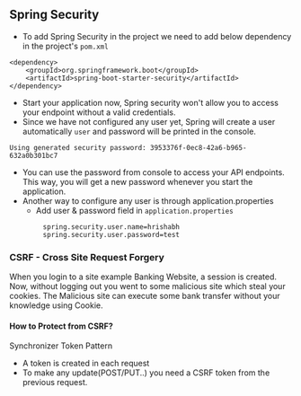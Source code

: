 ## Spring Security
* To add Spring Security in the project we need to add below dependency in the project's `pom.xml`
```agsl
<dependency>
    <groupId>org.springframework.boot</groupId>
    <artifactId>spring-boot-starter-security</artifactId>
</dependency>
```
* Start your application now, Spring security won't allow you to access your endpoint without a valid credentials.
* Since we have not configured any user yet, Spring will create a user automatically `user` and password will be printed in the console.
```agsl
Using generated security password: 3953376f-0ec8-42a6-b965-632a0b301bc7
```
* You can use the password from console to access your API endpoints. This way, you will get a new password whenever you start the application.
* Another way to configure any user is through application.properties
    * Add user & password field in `application.properties`
    ```
         spring.security.user.name=hrishabh
         spring.security.user.password=test
  ```

### CSRF - Cross Site Request Forgery
When you login to a site example Banking Website, a session is created. Now, without logging out you went to some malicious site which steal your cookies. 
The Malicious site can execute some bank transfer without your knowledge using Cookie.

#### How to Protect from CSRF?
Synchronizer Token Pattern 
* A token is created in each request
* To make any update(POST/PUT..) you need a CSRF token from the previous request.
